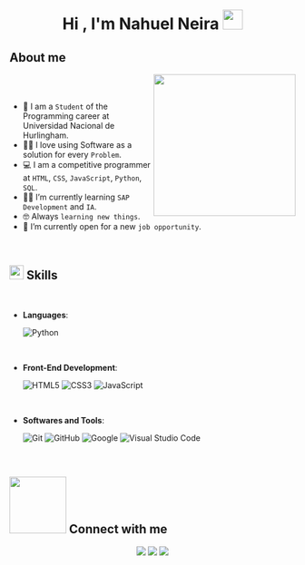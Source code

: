 <h1 align="center">Hi , I'm Nahuel Neira <img src="https://media.giphy.com/media/hvRJCLFzcasrR4ia7z/giphy.gif" width="35"></h1>

##  About me

<picture> <img align="right" src="https://github.com/7oSkaaa/7oSkaaa/blob/main/Images/Right_Side.gif?raw=true" width = 250px></picture>

<br><br>

- :school: I am a `Student` of the Programming career at Universidad Nacional de Hurlingham.
- :technologist: I love using Software as a solution for every `Problem`.
- :computer: I am a competitive programmer at `HTML`, `CSS`, `JavaScript`, `Python`, `SQL`.
- :student: I’m currently learning `SAP Development` and `IA`.
- :nerd_face: Always `learning new things`.
- :thinking: I’m currently open for a new `job opportunity`.
<br>

## <img src="https://media2.giphy.com/media/QssGEmpkyEOhBCb7e1/giphy.gif?cid=ecf05e47a0n3gi1bfqntqmob8g9aid1oyj2wr3ds3mg700bl&rid=giphy.gif" width ="25"><b> Skills</b>
<br>

<p align="center">

- **Languages**:
    
    ![Python](https://img.shields.io/badge/Python%20-%2314354C.svg?style=for-the-badge&logo=python&logoColor=white)

<br>   
    
- **Front-End Development**:

   ![HTML5](https://img.shields.io/badge/HTML5%20-%23E34F26.svg?style=for-the-badge&logo=html5&logoColor=white)
   ![CSS3](https://img.shields.io/badge/CSS%20-%231572B6.svg?style=for-the-badge&logo=css3&logoColor=white)
   ![JavaScript](https://img.shields.io/badge/JavaScript%20-%23F7DF1E.svg?style=for-the-badge&logo=javascript&logoColor=black)

    
<br>

- **Softwares and Tools**:

    ![Git](https://img.shields.io/badge/git-%23F05033.svg?style=for-the-badge&logo=git&logoColor=white)
    ![GitHub](https://img.shields.io/badge/github-%23121011.svg?style=for-the-badge&logo=github&logoColor=white)
    ![Google](https://img.shields.io/badge/google-%234285F4.svg?style=for-the-badge&logo=google&logoColor=white)
    ![Visual Studio Code](https://img.shields.io/badge/Visual%20Studio%20Code-0078d7.svg?style=for-the-badge&logo=visual-studio-code&logoColor=white)


</p>

<br>

## <picture> <img src="https://github.com/7oSkaaa/7oSkaaa/blob/main/Images/Connect-with-me.gif?raw=true" width="100px"> </picture> Connect with me
<p align="center">
	<a href="mailto:nahuelekon2207@gmail.com"><img img src="https://img.shields.io/badge/Gmail-D14836?style=for-the-badge&logo=gmail&logoColor=white"/></a>
	<a href="https://wa.me/5491136953036"><img src="https://img.shields.io/badge/WhatsApp-25D366?style=for-the-badge&logo=whatsapp&logoColor=white"/></a>
	<a href="http://www.linkedin.com/in/nahuel-neira"><img src="https://img.shields.io/badge/linkedin-%230077B5.svg?style=for-the-badge&logo=linkedin&logoColor=white"/></a>
</p>
